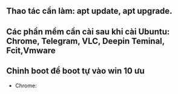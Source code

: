 ## Thao tác cần làm: apt update, apt upgrade.
## Các phần mềm cần cài sau khi cài Ubuntu: Chrome, Telegram, VLC, Deepin Teminal, Fcit,Vmware
## Chỉnh boot để boot tự vào win 10 ưu 

* Chrome: 

    
